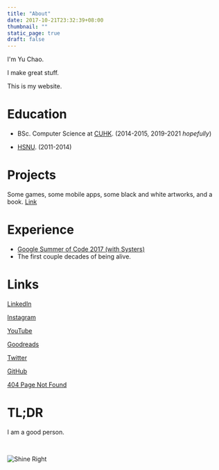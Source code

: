 ```yaml
---
title: "About"
date: 2017-10-21T23:32:39+08:00
thumbnail: ""
static_page: true
draft: false
---
```


I'm Yu Chao.

I make great stuff.

This is my website.

# Education
* BSc. Computer Science at [CUHK](http://www.cuhk.edu.hk/). (2014-2015, 2019-2021 *hopefully*)

* [HSNU](https://www.hs.ntnu.edu.tw). (2011-2014)

# Projects
Some games, some mobile apps, some black and white artworks, and a book. [Link](/projects)

# Experience
* [Google Summer of Code 2017 (with Systers)](https://github.com/systers/powerup-iOS)
* The first couple decades of being alive.

# Links
[LinkedIn](https://www.linkedin.com/in/yu-chao-a55b85b2/)

[Instagram](https://instagram.com/yuchao.jpg)

[YouTube](https://www.youtube.com/channel/UC3LBzCYKiqZ_S2FaJE7o_Vw)

[Goodreads](https://www.goodreads.com/author/show/18427549.Yu_Chao)

[Twitter](https://twitter.com/realYuChao)

[GitHub](https://github.com/YuChaoGithub)

[404 Page Not Found](http://shinerightstudio.com/404)

# TL;DR
I am a good person.

<br />

![Shine Right](/about/picture.png)
